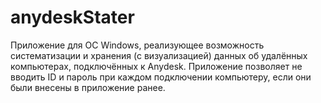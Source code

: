 # anydeskStater

Приложение для ОС Windows, реализующее возможность систематизации и хранения (с визуализацией) данных об удалённых компьютерах, подключённых к Anydesk.
Приложение позволяет не вводить ID и пароль при каждом подключении компьютеру, если они были внесены в приложение ранее.
